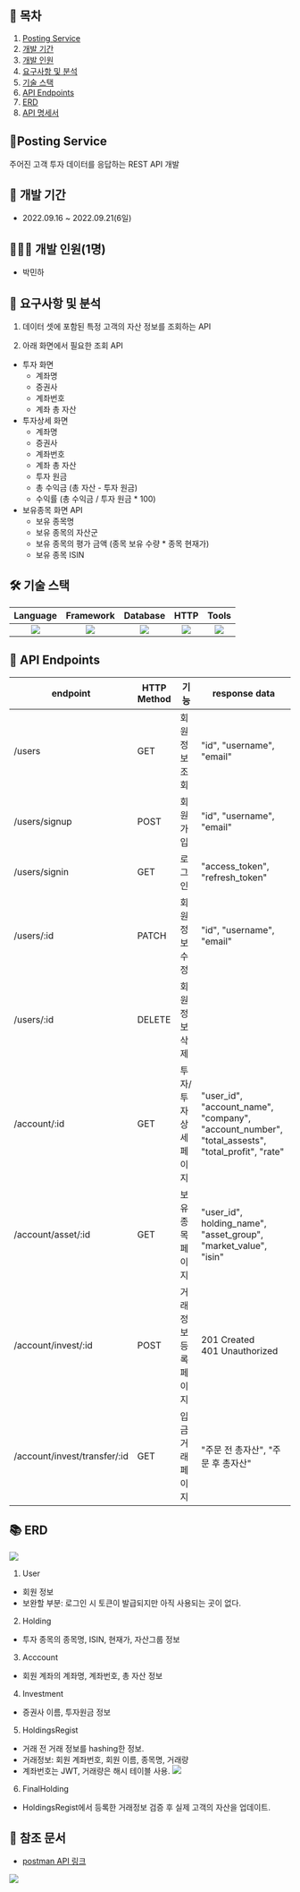 ## 📎 목차

1. [Posting Service](#-posting-service)
2. [개발 기간](#-개발-기간)
3. [개발 인원](#-개발-인원)
4. [요구사항 및 분석](#-요구사항-및-분석)
5. [기술 스택](#-기술-스택)
6. [API Endpoints](#api-endpoints)
7. [ERD](#-erd)
8. [API 명세서](#-api-명세서)

## 🚀Posting Service
주어진 고객 투자 데이터를 응답하는 REST API 개발
## 📆 개발 기간
- 2022.09.16 ~ 2022.09.21(6일)

## 🧑🏻‍💻 개발 인원(1명)
- 박민하

## 📝 요구사항 및 분석
1. 데이터 셋에 포함된 특정 고객의 자산 정보를 조회하는 API

2. 아래 화면에서 필요한 조회 API
- 투자 화면
  - 계좌명
  - 증권사
  - 계좌번호
  - 계좌 총 자산
- 투자상세 화면
  - 계좌명
  - 증권사
  - 계좌번호
  - 계좌 총 자산
  - 투자 원금
  - 총 수익금 (총 자산 - 투자 원금)
  - 수익률 (총 수익금 / 투자 원금 * 100)
- 보유종목 화면 API
  - 보유 종목명
  - 보유 종목의 자산군
  - 보유 종목의 평가 금액 (종목 보유 수량 * 종목 현재가)
  - 보유 종목 ISIN

## 🛠 기술 스택
Language | Framework | Database | HTTP | Tools
| :----------------------------------------------------------------------------------------------------: | :----------------------------------------------------------------------------------------------------: | :--------------------------------------------------------------------------------------------------: | :----------------------------------------------------------------------------------------------------------: | :------------------------------------------------------------------------------------------------------: |
| <img src="https://img.shields.io/badge/python-3776AB?style=for-the-badge&logo=python&logoColor=white"> | <img src="https://img.shields.io/badge/django-092E20?style=for-the-badge&logo=django&logoColor=white"> | <img src="https://img.shields.io/badge/SQLite-003B57?style=for-the-badge&logo=sqlite&logoColor=white"> | <img src="https://img.shields.io/badge/postman-FF6C37?style=for-the-badge&logo=postman&logoColor=white"> |  <img src="https://img.shields.io/badge/git-F05032?style=for-the-badge&logo=git&logoColor=white">


## 🎯 API Endpoints
| endpoint | HTTP Method | 기능 | response data |
|----------|-------------|------|-------------------|
|/users | GET | 회원 정보 조회 |  "id", "username", "email"
|/users/signup | POST | 회원가입 | "id", "username", "email"
|/users/signin | GET | 로그인 |  "access_token", "refresh_token"
|/users/:id | PATCH| 회원 정보 수정 | "id", "username", "email"
|/users/:id | DELETE | 회원 정보 삭제 | 
|/account/:id | GET | 투자/투자상세페이지 | "user_id", "account_name", "company", "account_number", "total_assests", "total_profit", "rate"
|/account/asset/:id| GET | 보유종목페이지 |  "user_id", holding_name", "asset_group", "market_value", "isin"
|/account/invest/:id | POST | 거래 정보 등록 페이지  | 201 Created </br> 401 Unauthorized
|/account/invest/transfer/:id | GET | 입금 거래 페이지  | "주문 전 총자산", "주문 후 총자산"

## 📚 ERD
![](https://velog.velcdn.com/images/miracle-21/post/6e8dad6b-ca12-4e62-9f18-690fa72faf31/image.png)
1. User
- 회원 정보
- 보완할 부분: 로그인 시 토큰이 발급되지만 아직 사용되는 곳이 없다.

2. Holding
- 투자 종목의 종목명, ISIN, 현재가, 자산그룹 정보

3. Acccount
- 회원 계좌의 계좌명, 계좌번호, 총 자산 정보

4. Investment
- 증권사 이름, 투자원금 정보

5. HoldingsRegist
- 거래 전 거래 정보를 hashing한 정보.
- 거래정보: 회원 계좌번호, 회원 이름, 종목명, 거래량
- 계좌번호는 JWT, 거래량은 해시 테이블 사용.
![](https://velog.velcdn.com/images/miracle-21/post/8829083d-73b6-427d-99e2-dd57d7e040da/image.png)

6. FinalHolding
- HoldingsRegist에서 등록한 거래정보 검증 후 실제 고객의 자산을 업데이트.

## 🔖 참조 문서
- [postman API 링크](https://documenter.getpostman.com/view/18832289/2s7Z7YJuGb)

![](https://velog.velcdn.com/images/miracle-21/post/5f3f385a-54f3-4d69-b14b-5f0dd0557e49/image.png)

